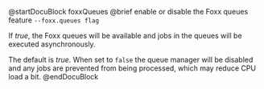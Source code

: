 
@startDocuBlock foxxQueues
@brief enable or disable the Foxx queues feature
`--foxx.queues flag`

If *true*, the Foxx queues will be available and jobs in the queues will
be executed asynchronously.

The default is *true*.
When set to `false` the queue manager will be disabled and any jobs
are prevented from being processed, which may reduce CPU load a bit.
@endDocuBlock

